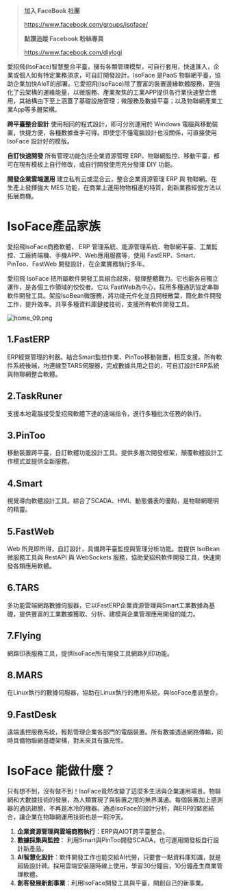 > **加入 FaceBook 社團**
> 
> <https://www.facebook.com/groups/isoface/>
> 
> **點讚追蹤 Facebook 粉絲專頁**
> 
> <https://www.facebook.com/diylogi>

愛招飛(IsoFace)智慧整合平臺，擁有各類管理模型，可自行套用，快速匯入，企業或個人如有特定業務須求，可自訂開發設計。IsoFace 是PaaS 物聯網平臺，協助企業加快AIoT的部署。它愛招飛(IsoFace)除了豐富的裝置邊緣軟體服務，更強化了云架構的運維能量，以微服務、產業聚焦的工業APP提供各行業快速整合應用，其結構由下至上涵蓋了基礎設施管理；微服務及數據平臺；以及物聯網產業工業App等多層架構。

**跨平臺整合設計**
使用相同的程式設計，即可分別運用於 Windows 電腦與移動裝置，快捷方便，各種數據垂手可得。即使您不懂電腦設計也沒關係，可直接使用IsoFace 設計好的模版。

**自訂快速開發**
所有管理功能包括企業資源管理 ERP、物聯網監控、移動平臺，都可在現有模板上自行修改，或自行開發使用充分發揮 DIY 功能。

**開發企業雲端運用**
建立私有云或混合云，整合企業資源管理 ERP 與 物聯網。在生產上發揮強大 MES 功能，在商業上運用物物相連的特質，創新業務經營方法以拓展商機。

# IsoFace產品家族

愛招飛IsoFace商務軟體， ERP 管理系統、能源管理系統、物聯網平臺、工業監控、工廠終端機、手機APP、Web應用服務等，使用  FastERP、Smart、PinToo、FastWeb 開發設計，在企業實務執行多年。

愛招飛 IsoFace 把所屬軟件開發工具組合起來，發揮整體戰力。它也能各自獨立運作，是各個工作領域的佼佼者。它以 FastWeb為中心，採用多種通訊協定串聯軟件開發工具。架設IsoBean微服務，將功能元件化並且開枝散葉，簡化軟件開發工作，提升效率。共享多種資料庫鏈接技術，支援所有軟件開發工具。

![home_09.png](https://s2.loli.net/2022/10/08/qVZJkgor29Bn1x6.png)

## 1.FastERP
ERP經營管理的利器。結合Smart監控作業、PinToo移動裝置，相互支援。所有軟件系統後端，均連線至TARS伺服器，完成數據共用之目的，可自訂設計ERP系統與物聯網整合軟體。
 
## 2.TaskRuner
支援本地電腦接受愛招飛軟體下達的遠端指令，進行多種批次任務的執行。
 
## 3.PinToo
移動裝置跨平臺，自訂軟體功能設計工具。提供多層次開發框架，顛覆軟體設計工作模式並提供全新服務。
 
## 4.Smart
視覺導向軟體設計工具。綜合了SCADA、HMI、動態儀表的優點，是物聯網聰明的精靈。
 
## 5.FastWeb
Web 所見即所得，自訂設計，具備跨平臺監控與管理分析功能。並提供 IsoBean 微服務工具與 RestAPI 與 WebSockets 服務，協助愛招飛軟件開發工具，快速開發各類應用軟體。
 
## 6.TARS
多功能雲端網路數據伺服器，它以FastERP企業資源管理與Smart工業數據為基礎，提供豐富的工業數據獲取、分析、建模與企業管理應用開發的能力。
 
## 7.Flying
網路印表服務工具，提供IsoFace所有開發工具網路列印功能。

 
## 8.MARS
在Linux執行的數據伺服器，協助在Linux執行的應用系統，與IsoFace產品整合。

 
## 9.FastDesk
遠端遙控服務系統，輕鬆管理企業各部門的電腦裝置。所有數據透過網路傳輸，同時具備物聯網基礎架構，對未來具有擴充性。

# IsoFace 能做什麼？

只有想不到，沒有做不到！IsoFace竟然改變了這麼多生活與企業運用場景。物聯網和大數據技術的發展，為人類實現了與裝置之間的無界溝通。每個裝置加上感測器的通訊翅膀，不再是冰冷的機器。通過IsoFace的設計分析，與ERP的緊密結合，讓企業在物聯網運用技術也是一飛沖天。

1. **企業資源管理與雲端商務執行**：ERP與AIOT跨平臺整合。
2. **數據採集與監控**： 利用Smart與PinToo開發SCADA，也可運用開發板自行設計新產品。
3. **AI智慧化設計**：軟件開發工作也能交給AI代勞，只要會一點資料庫知識，就是超級設計師。採用雲端安裝隨時線上使用，學習30分鐘后，10分鐘產生商業管理軟體。
4. **創客發展新創事業**：利用IsoFace開發工具與平臺，開創自己的新事業。

